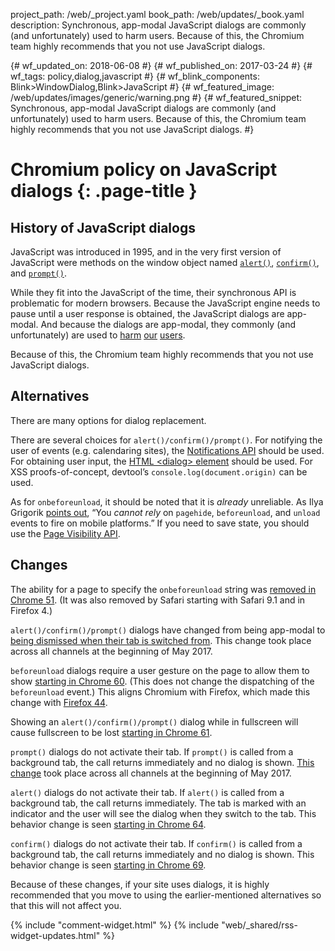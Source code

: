 project_path: /web/_project.yaml
book_path: /web/updates/_book.yaml
description: Synchronous, app-modal JavaScript dialogs are commonly (and unfortunately) used to harm users. Because of this, the Chromium team highly recommends that you not use JavaScript dialogs.

{# wf_updated_on: 2018-06-08 #}
{# wf_published_on: 2017-03-24 #}
{# wf_tags: policy,dialog,javascript #}
{# wf_blink_components: Blink>WindowDialog,Blink>JavaScript #}
{# wf_featured_image: /web/updates/images/generic/warning.png #}
{# wf_featured_snippet: Synchronous, app-modal JavaScript dialogs are commonly (and unfortunately) used to harm users. Because of this, the Chromium team highly recommends that you not use JavaScript dialogs. #}

# Chromium policy on JavaScript dialogs {: .page-title }

## History of JavaScript dialogs

JavaScript was introduced in 1995, and in the very first version of JavaScript
were methods on the window object named
[`alert()`](https://developer.mozilla.org/en-US/docs/Web/API/Window/alert),
[`confirm()`](https://developer.mozilla.org/en-US/docs/Web/API/Window/confirm),
and [`prompt()`](https://developer.mozilla.org/en-US/docs/Web/API/Window/prompt).

While they fit into the JavaScript of the time, their synchronous API is
problematic for modern browsers. Because the JavaScript engine needs to pause
until a user response is obtained, the JavaScript dialogs are app-modal. And
because the dialogs are app-modal, they commonly (and unfortunately) are used to
[harm](https://twitter.com/fugueish/status/702684718303588352)
[our](https://blog.malwarebytes.org/fraud-scam/2016/02/tech-support-scammers-use-new-browser-trick-to-defeat-blocking/)
[users](https://blog.malwarebytes.com/cybercrime/2013/12/android-pop-ups-warn-of-infection/).

Because of this, the Chromium team highly recommends that you not use JavaScript dialogs.

## Alternatives

There are many options for dialog replacement.

There are several choices for `alert()/confirm()/prompt()`. For notifying the
user of events (e.g. calendaring sites), the
[Notifications API](https://developer.mozilla.org/en-US/docs/Web/API/Notifications_API)
should be used. For obtaining user input, the
[HTML &lt;dialog&gt; element](https://developer.mozilla.org/en-US/docs/Web/HTML/Element/dialog)
should be used. For XSS proofs-of-concept, devtool’s
`console.log(document.origin)` can be used.

As for `onbeforeunload`, it should be noted that it is _already_ unreliable. As
Ilya Grigorik [points out](https://www.igvita.com/2015/11/20/dont-lose-user-and-app-state-use-page-visibility/),
“You _cannot rely_ on `pagehide`, `beforeunload`, and `unload` events to fire on
mobile platforms.” If you need to save state, you should use the
[Page Visibility API](https://w3c.github.io/page-visibility/#introduction).

## Changes

The ability for a page to specify the `onbeforeunload` string was
[removed in Chrome 51](https://www.chromestatus.com/feature/5349061406228480).
(It was also removed by Safari starting with Safari 9.1 and in Firefox 4.)

`alert()/confirm()/prompt()` dialogs have changed from being app-modal to [being
dismissed when their tab is switched from](https://crbug.com/629964). This
change took place across all channels at the beginning of May 2017.

`beforeunload` dialogs require a user gesture on the page to allow them to show
[starting in Chrome 60](https://www.chromestatus.com/feature/5082396709879808).
(This does not change the dispatching of the `beforeunload` event.) This aligns
Chromium with Firefox, which made this change with [Firefox
44](https://bugzilla.mozilla.org/show_bug.cgi?id=636905).

Showing an `alert()/confirm()/prompt()` dialog while in fullscreen will cause
fullscreen to be lost
[starting in Chrome 61](https://www.chromestatus.com/feature/5669548871122944).

`prompt()` dialogs do not activate their tab. If `prompt()` is called from a
background tab, the call returns immediately and no dialog is shown.
[This change](https://www.chromestatus.com/feature/5637107137642496)
took place across all channels at the beginning of May 2017.

`alert()` dialogs do not activate their tab. If `alert()` is called from a
background tab, the call returns immediately. The tab is marked with an indicator
and the user will see the dialog when they switch to the tab. This behavior change
is seen
[starting in Chrome 64](https://www.chromestatus.com/feature/6477774290157568).

`confirm()` dialogs do not activate their tab. If `confirm()` is called from a
background tab, the call returns immediately and no dialog is shown.
This behavior change is seen
[starting in Chrome 69](https://www.chromestatus.com/feature/5140698722467840).

Because of these changes, if your site uses dialogs, it is highly recommended
that you move to using the earlier-mentioned alternatives so that this will not
affect you.

{% include "comment-widget.html" %}
{% include "web/_shared/rss-widget-updates.html" %}
